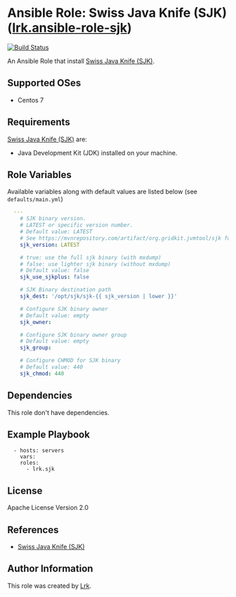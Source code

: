 Ansible Role: Swiss Java Knife (SJK) ([lrk.ansible-role-sjk](https://galaxy.ansible.com/lrk/sjk/))
=========
[![Build Status](https://travis-ci.org/lrk/ansible-role-sjk.svg?branch=master)](https://travis-ci.org/lrk/ansible-role-sjk)

An Ansible Role that install [Swiss Java Knife (SJK)](https://github.com/aragozin/jvm-tools).

Supported OSes
--------------
- Centos 7

Requirements
------------

[Swiss Java Knife (SJK)](https://github.com/aragozin/jvm-tools) are:
- Java Development Kit (JDK) installed on your machine.

Role Variables
--------------

Available variables along with default values are listed below (see `defaults/main.yml`)

```yml
  ---
    # SJK binary version.
    # LATEST or specific version number.
    # Default value: LATEST
    # See https://mvnrepository.com/artifact/org.gridkit.jvmtool/sjk for available versions
    sjk_version: LATEST

    # true: use the full sjk binary (with mxdump)
    # false: use lighter sjk binary (without mxdump)
    # Default value: false
    sjk_use_sjkplus: false

    # SJK Binary destination path
    sjk_dest: '/opt/sjk/sjk-{{ sjk_version | lower }}'

    # Configure SJK binary owner
    # Default value: empty
    sjk_owner:

    # Configure SJK binary owner group
    # Default value: empty
    sjk_group:

    # Configure CHMOD for SJK binary
    # Default value: 440
    sjk_chmod: 440

```

Dependencies
------------

This role don't have dependencies.

Example Playbook
----------------

```
  - hosts: servers
    vars:
    roles:
      - lrk.sjk
```

License
-------

Apache License Version 2.0

References
----------
- [Swiss Java Knife (SJK)](https://github.com/aragozin/jvm-tools)

Author Information
------------------

This role was created by [Lrk](https://github.com/lrk).
